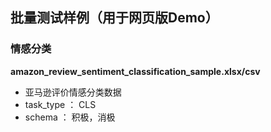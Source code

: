 ## 批量测试样例（用于网页版Demo）

### 情感分类

**amazon_review_sentiment_classification_sample.xlsx/csv**

* 亚马逊评价情感分类数据
* task_type ： CLS
* schema ： 积极，消极
